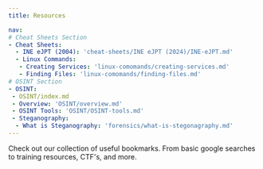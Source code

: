 ```yaml
---
title: Resources

nav:
# Cheat Sheets Section
- Cheat Sheets:
  - INE eJPT (2004): 'cheat-sheets/INE eJPT (2024)/INE-eJPT.md'
  - Linux Commands:
   - Creating Services: 'linux-comomands/creating-services.md'
   - Finding Files: 'linux-comomands/finding-files.md'
# OSINT Section
- OSINT:
 - OSINT/index.md
 - Overview: 'OSINT/overview.md'
 - OSINT Tools: 'OSINT/OSINT-tools.md'
 - Steganography:
  - What is Steganography: 'forensics/what-is-stegonagraphy.md'
---
```


Check out our collection of useful bookmarks. From basic google searches to training resources, CTF's, and more.
